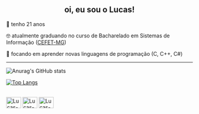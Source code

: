<div align="center">
  <h2> oi, eu sou o Lucas! </h2>
</div>

🎂 tenho 21 anos

🤓 atualmente graduando no curso de Bacharelado em Sistemas de Informação ([CEFET-MG](https://www.cefetmg.br/))

🌱 focando em aprender novas linguagens de programação (C, C++, C#)

___

![Anurag's GitHub stats](https://github-readme-stats.vercel.app/api?username=lucasotavio1&show_icons=true&theme=transparent)

[![Top Langs](https://github-readme-stats.vercel.app/api/top-langs/?username=lucasotavio1&theme=transparent)](https://github.com/anuraghazra/github-readme-stats)
<div style="display: inline_block"><br>

   <img align="center" alt="Lucas-c" height="30" width="40" src="https://cdn.jsdelivr.net/gh/devicons/devicon@latest/icons/c/c-original.svg">
   <img align="center" alt="Lucas-c++" height="30" width="40" src="https://cdn.jsdelivr.net/gh/devicons/devicon@latest/icons/cplusplus/cplusplus-original.svg">
   <img align="center" alt="Lucas-cs" height="30" width="40" src="https://cdn.jsdelivr.net/gh/devicons/devicon@latest/icons/csharp/csharp-original.svg">
  
</div>

